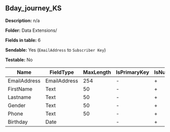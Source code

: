 ## Bday_journey_KS

**Description:** n/a

**Folder:** Data Extensions/

**Fields in table:** 6

**Sendable:** Yes (`EmailAddress` to `Subscriber Key`)

**Testable:** No

| Name | FieldType | MaxLength | IsPrimaryKey | IsNullable | DefaultValue |
| --- | --- | --- | --- | --- | --- |
| EmailAddress | EmailAddress | 254 | - | + |  |
| FirstName | Text | 50 | - | + |  |
| Lastname | Text | 50 | - | + |  |
| Gender | Text | 50 | - | + |  |
| Phone | Text | 50 | - | + |  |
| Birthday | Date |  | - | + |  |
